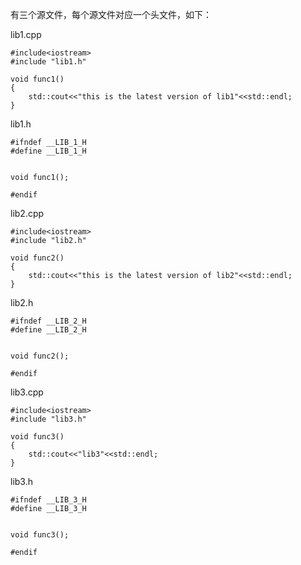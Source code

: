 有三个源文件，每个源文件对应一个头文件，如下：

lib1.cpp
```
#include<iostream>
#include "lib1.h"

void func1()
{
	std::cout<<"this is the latest version of lib1"<<std::endl;
}
```

lib1.h
```
#ifndef __LIB_1_H
#define __LIB_1_H

 
void func1();

#endif
```

lib2.cpp
```
#include<iostream>
#include "lib2.h"

void func2()
{
	std::cout<<"this is the latest version of lib2"<<std::endl;
}
```

lib2.h
```
#ifndef __LIB_2_H
#define __LIB_2_H

 
void func2();

#endif
```

lib3.cpp
```
#include<iostream>
#include "lib3.h"

void func3()
{
	std::cout<<"lib3"<<std::endl;
}
```

lib3.h
```
#ifndef __LIB_3_H
#define __LIB_3_H

 
void func3();

#endif
```

